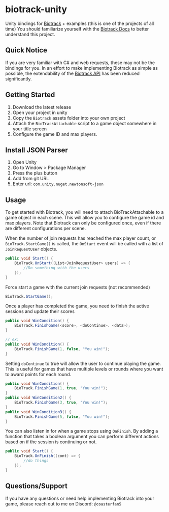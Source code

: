 # biotrack-unity
Unity bindings for [Biotrack](https://tristan-f-r.github.io/biotrack) + examples (this is one of the projects of all time)
You should familiarize yourself with the [Biotrack Docs](https://tristan-f-r.github.io/biotrack) to better understand this project.

## Quick Notice
If you are very familiar with C# and web requests, these may not be the bindings for you. In an effort to make implementing Biotrack as simple as possible, the extendability of the [Biotrack API](https://tristan-f-r.github.io/biotrack/api.html) has been reduced significantly. 

## Getting Started
1. Download the latest release
2. Open your project in unity
3. Copy the `Biotrack` assets folder into your own project
4. Attach the `BioTrackAttachable` script to a game object somewhere in your title screen
5. Configure the game ID and max players.

## Install JSON Parser
1. Open Unity
2. Go to Window > Package Manager
3. Press the plus button
4. Add from git URL
5. Enter url: `com.unity.nuget.newtonsoft-json`

## Usage

To get started with Biotrack, you will need to attach BioTrackAttachable to a game object in each scene. This will allow you to configure the game id and max players.
Note that Biotrack can only be configured once, even if there are different configurations per scene.  

When the number of join requests has reached the max player count, or `BioTrack.StartGame()` is called, the `OnStart` event will be called with a list of `JoinRequestUser` objects.
```csharp
public void Start() {
	BioTrack.OnStart((List<JoinRequestUser> users) => {
		//Do something with the users
	});
}
```

Force start a game with the current join requests (not recommended)
```csharp
BioTrack.StartGame();
```

Once a player has completed the game, you need to finish the active sessions and update their scores
```csharp
public void WinCondition() {
	BioTrack.FinishGame(<score>, <doContinue>. <data>);
}

// ex: 
public void WinCondition() {
	BioTrack.FinishGame(1, false, "You win!");
}
```

Setting `doContinue` to true will allow the user to continue playing the game. This is useful for games that have multiple levels or rounds where you want to award points for each round. 

```csharp
public void WinCondition() {
	BioTrack.FinishGame(1, true, "You win!");
}
public void WinCondition2() {
	BioTrack.FinishGame(3, true, "You win!");
}
public void WinCondition3() {
	BioTrack.FinishGame(5, false, "You win!");
}
```

You can also listen in for when a game stops using `OnFinish`. By adding a function that takes a boolean argument you can perform different actions based on if the session is continuing or not. 

```csharp
public void Start() {
	BioTrack.OnFinish((cont) => {
		//do things
	});
}
```

## Questions/Support
If you have any questions or need help implementing Biotrack into your game, please reach out to me on Discord: `@coasterfan5`

